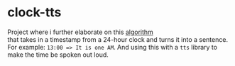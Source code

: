 # clock-tts

Project where i further elaborate on this [algorithm](https://github.com/JonasJore/coding-challenges/blob/master/daily-programmer/talking_clock.rs)  
that takes in a timestamp from a 24-hour clock and turns it into a sentence.  
For example: `13:00 => It is one AM`. And using this with a `tts` library to make the time be spoken out loud.
